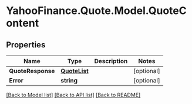 # YahooFinance.Quote.Model.QuoteContent
## Properties

Name | Type | Description | Notes
------------ | ------------- | ------------- | -------------
**QuoteResponse** | [**QuoteList**](QuoteList.md) |  | [optional] 
**Error** | **string** |  | [optional] 

[[Back to Model list]](../README.md#documentation-for-models) [[Back to API list]](../README.md#documentation-for-api-endpoints) [[Back to README]](../README.md)


